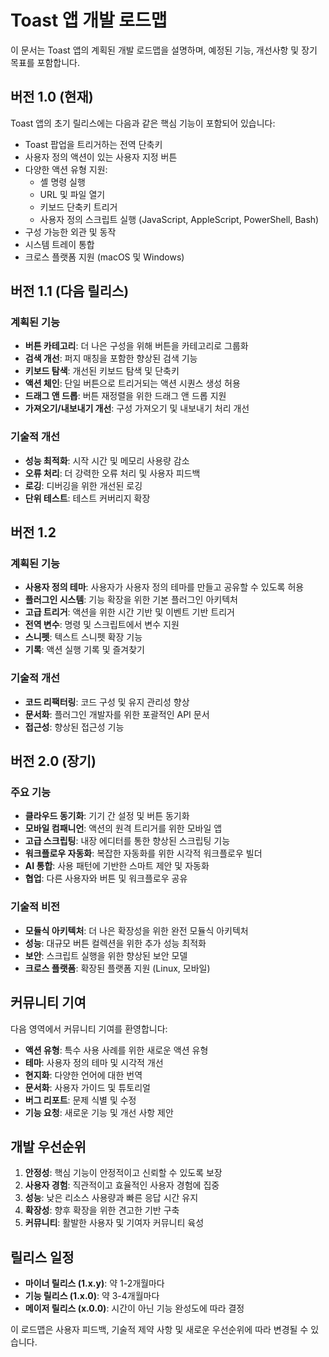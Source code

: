 # Toast 앱 개발 로드맵

이 문서는 Toast 앱의 계획된 개발 로드맵을 설명하며, 예정된 기능, 개선사항 및 장기 목표를 포함합니다.

## 버전 1.0 (현재)

Toast 앱의 초기 릴리스에는 다음과 같은 핵심 기능이 포함되어 있습니다:

- Toast 팝업을 트리거하는 전역 단축키
- 사용자 정의 액션이 있는 사용자 지정 버튼
- 다양한 액션 유형 지원:
  - 셸 명령 실행
  - URL 및 파일 열기
  - 키보드 단축키 트리거
  - 사용자 정의 스크립트 실행 (JavaScript, AppleScript, PowerShell, Bash)
- 구성 가능한 외관 및 동작
- 시스템 트레이 통합
- 크로스 플랫폼 지원 (macOS 및 Windows)

## 버전 1.1 (다음 릴리스)

### 계획된 기능

- **버튼 카테고리**: 더 나은 구성을 위해 버튼을 카테고리로 그룹화
- **검색 개선**: 퍼지 매칭을 포함한 향상된 검색 기능
- **키보드 탐색**: 개선된 키보드 탐색 및 단축키
- **액션 체인**: 단일 버튼으로 트리거되는 액션 시퀀스 생성 허용
- **드래그 앤 드롭**: 버튼 재정렬을 위한 드래그 앤 드롭 지원
- **가져오기/내보내기 개선**: 구성 가져오기 및 내보내기 처리 개선

### 기술적 개선

- **성능 최적화**: 시작 시간 및 메모리 사용량 감소
- **오류 처리**: 더 강력한 오류 처리 및 사용자 피드백
- **로깅**: 디버깅을 위한 개선된 로깅
- **단위 테스트**: 테스트 커버리지 확장

## 버전 1.2

### 계획된 기능

- **사용자 정의 테마**: 사용자가 사용자 정의 테마를 만들고 공유할 수 있도록 허용
- **플러그인 시스템**: 기능 확장을 위한 기본 플러그인 아키텍처
- **고급 트리거**: 액션을 위한 시간 기반 및 이벤트 기반 트리거
- **전역 변수**: 명령 및 스크립트에서 변수 지원
- **스니펫**: 텍스트 스니펫 확장 기능
- **기록**: 액션 실행 기록 및 즐겨찾기

### 기술적 개선

- **코드 리팩터링**: 코드 구성 및 유지 관리성 향상
- **문서화**: 플러그인 개발자를 위한 포괄적인 API 문서
- **접근성**: 향상된 접근성 기능

## 버전 2.0 (장기)

### 주요 기능

- **클라우드 동기화**: 기기 간 설정 및 버튼 동기화
- **모바일 컴패니언**: 액션의 원격 트리거를 위한 모바일 앱
- **고급 스크립팅**: 내장 에디터를 통한 향상된 스크립팅 기능
- **워크플로우 자동화**: 복잡한 자동화를 위한 시각적 워크플로우 빌더
- **AI 통합**: 사용 패턴에 기반한 스마트 제안 및 자동화
- **협업**: 다른 사용자와 버튼 및 워크플로우 공유

### 기술적 비전

- **모듈식 아키텍처**: 더 나은 확장성을 위한 완전 모듈식 아키텍처
- **성능**: 대규모 버튼 컬렉션을 위한 추가 성능 최적화
- **보안**: 스크립트 실행을 위한 향상된 보안 모델
- **크로스 플랫폼**: 확장된 플랫폼 지원 (Linux, 모바일)

## 커뮤니티 기여

다음 영역에서 커뮤니티 기여를 환영합니다:

- **액션 유형**: 특수 사용 사례를 위한 새로운 액션 유형
- **테마**: 사용자 정의 테마 및 시각적 개선
- **현지화**: 다양한 언어에 대한 번역
- **문서화**: 사용자 가이드 및 튜토리얼
- **버그 리포트**: 문제 식별 및 수정
- **기능 요청**: 새로운 기능 및 개선 사항 제안

## 개발 우선순위

1. **안정성**: 핵심 기능이 안정적이고 신뢰할 수 있도록 보장
2. **사용자 경험**: 직관적이고 효율적인 사용자 경험에 집중
3. **성능**: 낮은 리소스 사용량과 빠른 응답 시간 유지
4. **확장성**: 향후 확장을 위한 견고한 기반 구축
5. **커뮤니티**: 활발한 사용자 및 기여자 커뮤니티 육성

## 릴리스 일정

- **마이너 릴리스 (1.x.y)**: 약 1-2개월마다
- **기능 릴리스 (1.x.0)**: 약 3-4개월마다
- **메이저 릴리스 (x.0.0)**: 시간이 아닌 기능 완성도에 따라 결정

이 로드맵은 사용자 피드백, 기술적 제약 사항 및 새로운 우선순위에 따라 변경될 수 있습니다.
